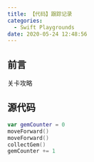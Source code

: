 ```yaml
---
title: 【代码】跟踪记录
categories:
  - Swift Playgrounds
date: 2020-05-24 12:48:56
---
```


## 前言

关卡攻略

<!-- more -->

## 源代码

``` swift
var gemCounter = 0
moveForward()
moveForward()
collectGem()
gemCounter += 1
```

